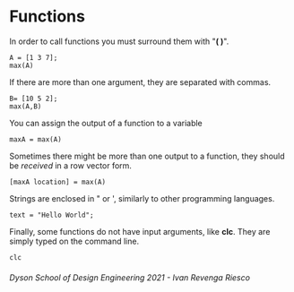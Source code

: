 # Functions

In order to call functions you must surround them with "**( )**".
```matlab:Code
A = [1 3 7];
max(A)
```

If there are more than one argument, they are separated with commas.
```matlab:Code
B= [10 5 2];
max(A,B)
```

You can assign the output of a function to a variable
```matlab:Code
maxA = max(A)
```

Sometimes there might be more than one output to a function, they should be *received* in a row vector form.
```matlab:Code
[maxA location] = max(A)
```

Strings are enclosed in " or ', similarly to other programming languages.

```matlab:Code
text = "Hello World";
```

Finally, some functions do not have input arguments, like **clc**. They are simply typed on the command line.
```matlab:Code
clc
```


###### Dyson School of Design Engineering 2021 - Ivan Revenga Riesco